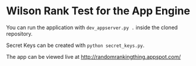Wilson Rank Test for the App Engine
===================================

You can run the application with `dev_appserver.py .` inside the cloned repository.

Secret Keys can be created with `python secret_keys.py`.

The app can be viewed live at http://randomrankingthing.appspot.com/
